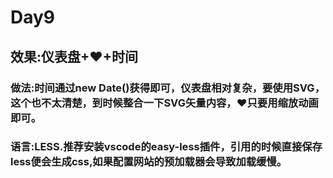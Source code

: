 # Day9

## 效果:仪表盘+♥+时间

### 做法:时间通过new Date()获得即可，仪表盘相对复杂，要使用SVG，这个也不太清楚，到时候整合一下SVG矢量内容，♥只要用缩放动画即可。

### 语言:LESS.推荐安装vscode的easy-less插件，引用的时候直接保存less便会生成css,如果配置网站的预加载器会导致加载缓慢。